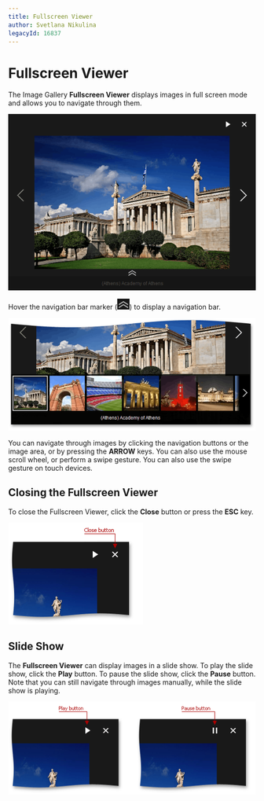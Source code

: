 ```yaml
---
title: Fullscreen Viewer
author: Svetlana Nikulina
legacyId: 16837
---
```

# Fullscreen Viewer
The Image Gallery **Fullscreen Viewer** displays images in full screen mode and allows you to navigate through them.

![ImageGallery_Full](../../images/img22783.png)

Hover the navigation bar marker (![ImageGallery_NavMarker](../../images/img22795.png)) to display a navigation bar.

![ImageGallery_NavBar](../../images/img22796.png)

You can navigate through images by clicking the navigation buttons or the image area, or by pressing the **ARROW** keys. You can also use the mouse scroll wheel, or perform a swipe gesture. You can also use the swipe gesture on touch devices.

## Closing the Fullscreen Viewer
To close the Fullscreen Viewer, click the **Close** button or press the **ESC** key.

![ImageGallery_Close](../../images/img22794.png)

## Slide Show
The **Fullscreen Viewer** can display images in a slide show. To play the slide show, click the **Play** button. To pause the slide show, click the **Pause** button. Note that you can still navigate through images manually, while the slide show is playing.

![ImageGallery_PlayPause](../../images/img22762.png)